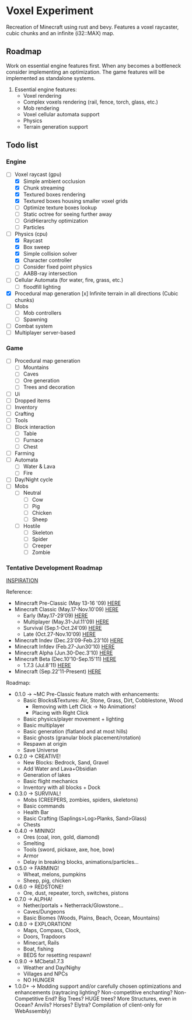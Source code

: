 # Voxel Experiment

Recreation of Minecraft using rust and bevy.
Features a voxel raycaster, cubic chunks and an infinite (i32::MAX) map.

## Roadmap

Work on essential engine features first.
When any becomes a bottleneck consider implementing an optimization.
The game features will be implemented as standalone systems.

1. Essential engine features:
    - Voxel rendering
    - Complex voxels rendering (rail, fence, torch, glass, etc.)
    - Mob rendering
    - Voxel cellular automata support
    - Physics
    - Terrain generation support

## Todo list

### Engine

- [ ] Voxel raycast (gpu)
    - [x] Simple ambient occlusion
    - [x] Chunk streaming
    - [x] Textured boxes rendering
    - [x] Textured boxes housing smaller voxel grids
    - [ ] Optimize texture boxes lookup
    - [ ] Static octree for seeing further away
    - [ ] GridHierarchy optimization
    - [ ] Particles
- [ ] Physics (cpu)
    - [x] Raycast
    - [x] Box sweep
    - [x] Simple collision solver
    - [x] Character controller
    - [ ] Consider fixed point physics
    - [ ] AABB-ray intersection
- [ ] Cellular Automata (for water, fire, grass, etc.)
    - [ ] floodfill lighting
- [x] Procedural map generation
    [x] Infinite terrain in all directions (Cubic chunks)
- [ ] Mobs
    - [ ] Mob controllers
    - [ ] Spawning
- [ ] Combat system
- [ ] Multiplayer server-based

### Game

- [ ] Procedural map generation
    - [ ] Mountains
    - [ ] Caves
    - [ ] Ore generation
    - [ ] Trees and decoration
- [ ] Ui
- [ ] Dropped items
- [ ] Inventory
- [ ] Crafting
- [ ] Tools
- [ ] Block interaction
    - [ ] Table
    - [ ] Furnace
    - [ ] Chest
- [ ] Farming
- [ ] Automata
    - [ ] Water & Lava
    - [ ] Fire
- [ ] Day/Night cycle
- [ ] Mobs 
    - [ ] Neutral
        - [ ] Cow
        - [ ] Pig
        - [ ] Chicken
        - [ ] Sheep
    - [ ] Hostile
        - [ ] Skeleton
        - [ ] Spider
        - [ ] Creeper
        - [ ] Zombie
         
### Tentative Development Roadmap
[INSPIRATION](https://minecraft-timeline.github.io/) 

Reference:
- Minecraft Pre-Classic (May 13-16 '09) [HERE](https://minecraft.fandom.com/wiki/Java_Edition_pre-Classic_rd-131648)
- Minecraft Classic (May.17-Nov.10'09) [HERE](https://minecraft.fandom.com/wiki/Java_Edition_Classic_0.0.2a)
    - Early (May.17-29'09) [HERE](https://minecraft.fandom.com/wiki/Java_Edition_Classic_0.0.11a)
    - Multiplayer (May.31-Jul.11'09) [HERE](https://minecraft.fandom.com/wiki/Java_Edition_Classic_0.0.15a_(Multiplayer_Test_1))
    - Survival (Sep.1-Oct.24'09) [HERE](https://minecraft.fandom.com/wiki/Java_Edition_Classic_0.24_SURVIVAL_TEST)
    - Late (Oct.27-Nov.10'09) [HERE](https://minecraft.fandom.com/wiki/Java_Edition_Classic_0.28)
- Minecraft Indev (Dec.23'09-Feb.23'10) [HERE](https://minecraft.fandom.com/wiki/Java_Edition_Indev_0.31_20091223-1)
- Minecraft Infdev (Feb.27-Jun30'10) [HERE](https://minecraft.fandom.com/wiki/Java_Edition_Infdev_20100227-1)
- Minecraft Alpha (Jun.30-Dec.3'10) [HERE](https://minecraft.fandom.com/wiki/Java_Edition_Alpha_v1.0.0)
- Minecraft Beta (Dec.10'10-Sep.15'11) [HERE](https://minecraft.fandom.com/wiki/Java_Edition_Beta_1.0)
    - 1.7.3 (Jul.8'11) [HERE](https://minecraft.fandom.com/wiki/Java_Edition_Beta_1.7.3) 
- Minecraft (Sep.22'11-Present) [HERE](https://minecraft.fandom.com/wiki/Java_Edition_1.0.0)

Roadmap:
- 0.1.0 -> ~MC Pre-Classic feature match with enhancements:
    - Basic Blocks&Textures: Air, Stone, Grass, Dirt, Cobblestone, Wood 
        - Removing with Left Click -> No Animations!
        - Placing with Right Click 
    - Basic physics/player movement + lighting
    - Basic multiplayer
    - Basic generation (flatland and at most hills)
    - Basic ghosts (granular block placement/rotation)
    - Respawn at origin
    - Save Universe
- 0.2.0 -> CREATIVE!
    - New Blocks: Bedrock, Sand, Gravel  
    - Add Water and Lava+Obsidian
    - Generation of lakes
    - Basic flight mechanics
    - Inventory with all blocks + Dock
- 0.3.0 -> SURVIVAL!
    - Mobs (CREEPERS, zombies, spiders, skeletons)
    - Basic commands
    - Health Bar
    - Basic Crafting (Saplings>Log>Planks, Sand>Glass)
    - Chests
- 0.4.0 -> MINING!
    - Ores (coal, iron, gold, diamond)
    - Smelting
    - Tools (sword, pickaxe, axe, hoe, bow)
    - Armor
    - Delay in breaking blocks, animations/particles...
- 0.5.0 -> FARMING!
    - Wheat, melons, pumpkins
    - Sheep, pig, chicken
- 0.6.0 -> REDSTONE!
    - Ore, dust, repeater, torch, switches, pistons
- 0.7.0 -> ALPHA!
    - Nether/portals + Netherrack/Glowstone...
    - Caves/Dungeons
    - Basic Biomes (Woods, Plains, Beach, Ocean, Mountains)
- 0.8.0 -> EXPLORATION!
    - Maps, Compass, Clock,
    - Doors, Trapdoors
    - Minecart, Rails
    - Boat, fishing
    - BEDS for resetting respawn!
- 0.9.0 -> MCbeta1.7.3
    - Weather and Day/Nighy
    - Villages and NPCs
    - NO HUNGER
- 1.0.0+ -> Modding support and/or carefully chosen optimizations and enhancements (raytracing lighting? Non-competitive enchanting? Non-Competitive End? Big Trees? HUGE trees? More Structures, even in Ocean? Anvils? Horses? Elytra? Compilation of client-only for WebAssembly)
